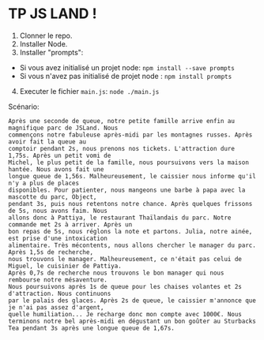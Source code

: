 # TP JS LAND !

1. Clonner le repo.
2. Installer Node.
3. Installer "prompts":
* Si vous avez initialisé un projet node: `npm install --save prompts`
* Si vous n'avez pas initialisé de projet node : `npm install prompts`
4. Executer le fichier `main.js`: `node ./main.js`

Scénario:

```
Après une seconde de queue, notre petite famille arrive enfin au magnifique parc de JSLand. Nous
commençons notre fabuleuse après-midi par les montagnes russes. Après avoir fait la queue au
comptoir pendant 2s, nous prenons nos tickets. L'attraction dure 1,75s. Après un petit vomi de
Michel, le plus petit de la famille, nous poursuivons vers la maison hantée. Nous avons fait une
longue queue de 1,56s. Malheureusement, le caissier nous informe qu'il n'y a plus de places
disponibles. Pour patienter, nous mangeons une barbe à papa avec la mascotte du parc, Object,
pendant 3s, puis nous retentons notre chance. Après quelques frissons de 5s, nous avons faim. Nous
allons donc à Pattiya, le restaurant Thaïlandais du parc. Notre commande met 2s à arriver. Après un
bon repas de 5s, nous réglons la note et partons. Julia, notre ainée, est prise d'une intoxication
alimentaire. Très mécontents, nous allons chercher le manager du parc. Après 1,5s de recherche,
nous trouvons le manager. Malheureusement, ce n'était pas celui de Miguel, le cuisinier de Pattiya.
Après 0,7s de recherche nous trouvons le bon manager qui nous rembourse notre mésaventure.
Nous poursuivons après 1s de queue pour les chaises volantes et 2s d'attraction. Nous continuons
par le palais des glaces. Après 2s de queue, le caissier m'annonce que je n'ai pas assez d'argent,
quelle humiliation... Je recharge donc mon compte avec 1000€. Nous terminons notre bel après-midi en dégustant un bon goûter au Sturbacks Tea pendant 3s après une longue queue de 1,67s.
```
